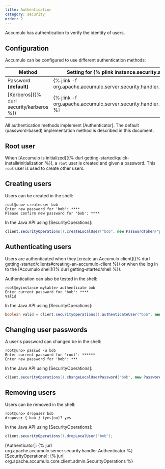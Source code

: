 ```yaml
---
title: Authentication
category: security
order: 2
---
```


Accumulo has authentication to verify the identity of users.

## Configuration

Accumulo can be configured to use different authentication methods:

| Method  | Setting for {% plink instance.security.authenticator %} |
|---------|---------|
| Password **(default)** | {% jlink -f org.apache.accumulo.server.security.handler.ZKAuthenticator %} |
| [Kerberos]({% durl security/kerberos %}) | {% jlink -f org.apache.accumulo.server.security.handler.KerberosAuthenticator %} |

All authentication methods implement [Authenticator]. The default (password-based) implementation method is described in this document.

## Root user

When [Accumulo is initialized]({% durl getting-started/quick-install#initialization %}), a `root` user is created and given
a password.  This `root` user is used to create other users. 

## Creating users

Users can be created in the shell:

```
root@uno> createuser bob
Enter new password for 'bob': ****
Please confirm new password for 'bob': ****
```

In the Java API using [SecurityOperations]:

```java
client.securityOperations().createLocalUser("bob", new PasswordToken("pass"));
```

## Authenticating users

Users are authenticated when they [create an Accumulo client]({% durl getting-started/clients#creating-an-accumulo-client %})
or when the log in to the [Accumulo shell]({% durl getting-started/shell %}).

Authentication can also be tested in the shell:

```
root@myinstance mytable> authenticate bob
Enter current password for 'bob': ****
Valid
```

In the Java API using [SecurityOperations]:

```java
boolean valid = client.securityOperations().authenticateUser("bob", new PasswordToken("pass"));
```

## Changing user passwords

A user's password can changed be in the shell:

```
root@uno> passwd -u bob
Enter current password for 'root': ******
Enter new password for 'bob': ***
```

In the Java API using [SecurityOperations]:

```java
client.securityOperations().changeLocalUserPassword("bob", new PasswordToken("pass"));
```

## Removing users

Users can be removed in the shell:

```
root@uno> dropuser bob
dropuser { bob } (yes|no)? yes
```

In the Java API using [SecurityOperations]:

```java
client.securityOperations().dropLocalUser("bob");
```

[Authenticator]: {% jurl org.apache.accumulo.server.security.handler.Authenticator %}
[SecurityOperations]: {% jurl org.apache.accumulo.core.client.admin.SecurityOperations %}
